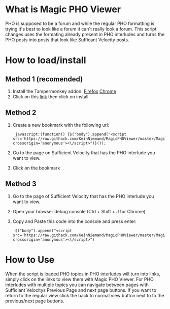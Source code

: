 # What is Magic PHO Viewer
PHO is supposed to be a forum and while the regular PHO formatting is trying it's best to look like a forum it can't really look a forum. This script changes uses the formating already present in PHO interludes and turns the PHO posts into posts that look like Sufficant Velocity posts.

# How to load/install

## Method 1 (recomended)

1. Install the Tampermonkey addon: [Firefox](https://addons.mozilla.org/en-US/firefox/addon/tampermonkey/) [Chrome](https://chrome.google.com/webstore/detail/tampermonkey/dhdgffkkebhmkfjojejmpbldmpobfkfo)
2. Click on this [link](https://github.com/KeinNiemand/MagicPHOViewer/raw/master/MagicPHOViewerLoader.user.js) then click on install

## Method 2

1. Create a new bookmark with the following url:

		javascript:(function() {$("body").append("<script src='https://raw.githack.com/KeinNiemand/MagicPHOViewer/master/MagicPHOViewerLoader.user.js' crossorigin='anonymous'><\/script>")}());
		
2. Go to the page on Sufficient Velocity that has the PHO interlude you want to view.
3. Click on the bookmark

## Method 3

1. Go to the page of Sufficient Velocity that has the PHO interlude you want to view.
2. Open your browser debug console (Ctrl + Shift + J for Chrome)
3. Copy and Paste this code into the console and press enter:

		$("body").append("<script src='https://raw.githack.com/KeinNiemand/MagicPHOViewer/master/MagicPHOViewerLoader.user.js' crossorigin='anonymous'><\/script>")
	
# How to Use
When the script is loaded PHO topics in PHO interludes will turn into links, simply click on the links to view them with Magic PHO Viewer.
For PHO interludes with multiple topics you can navigate between pages with Sufficiant Velocitys Previous Page and next page buttons.
If you want to return to the regular view click the back to normal view button next to to the previous/next page buttons.
